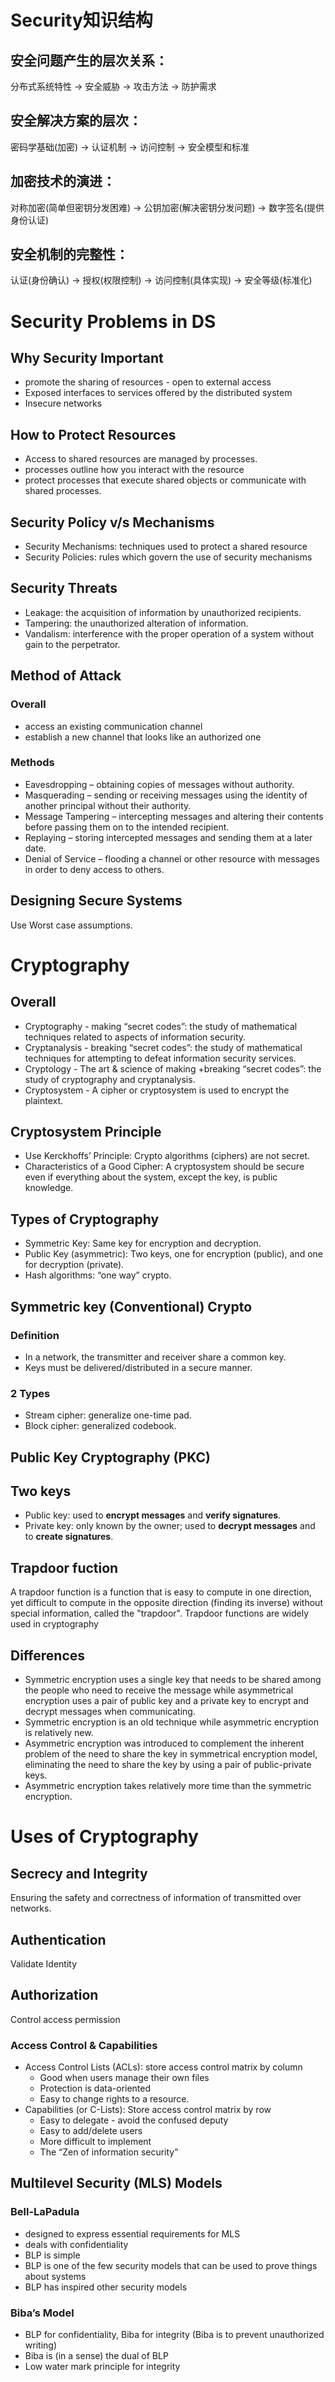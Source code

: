 # Security知识结构
## 安全问题产生的层次关系：
分布式系统特性 → 安全威胁 → 攻击方法 → 防护需求
## 安全解决方案的层次：
密码学基础(加密) → 认证机制 → 访问控制 → 安全模型和标准
## 加密技术的演进：
对称加密(简单但密钥分发困难) → 公钥加密(解决密钥分发问题) → 数字签名(提供身份认证)
## 安全机制的完整性：
认证(身份确认) → 授权(权限控制) → 访问控制(具体实现) → 安全等级(标准化)

# Security Problems in DS
## Why Security Important
* promote the sharing of resources - open to external access
* Exposed interfaces to services offered by the distributed system
* Insecure networks
## How to Protect Resources
* Access to shared resources are managed by processes. 
* processes outline how you interact with the resource
* protect processes that execute shared objects or communicate with shared processes.
## Security Policy v/s Mechanisms
* Security Mechanisms: techniques used to protect a shared resource
* Security Policies: rules which govern the use of security mechanisms
## Security Threats
* Leakage: the acquisition of information by unauthorized recipients.
* Tampering: the unauthorized alteration of information.
* Vandalism: interference with the proper operation of a system without gain to the perpetrator.
## Method of Attack
### Overall
* access an existing communication channel
* establish a new channel that looks like an authorized one
### Methods
* Eavesdropping – obtaining copies of messages without authority.
* Masquerading – sending or receiving messages using the identity of another principal without their authority.
* Message Tampering – intercepting messages and altering their contents before passing them on to the intended recipient.
* Replaying – storing intercepted messages and sending them at a later date.
* Denial of Service – flooding a channel or other resource with messages in order to deny access to others.
## Designing Secure Systems
Use Worst case assumptions.

# Cryptography
## Overall
* Cryptography - making “secret codes”: the study of mathematical techniques related to aspects of information security.
* Cryptanalysis - breaking “secret codes”: the study of mathematical techniques for attempting to defeat information security services.
* Cryptology - The art & science of making +breaking “secret codes”: the study of cryptography and cryptanalysis.
* Cryptosystem - A cipher or cryptosystem is used to encrypt the plaintext.
## Cryptosystem Principle
* Use Kerckhoffs’ Principle: Crypto algorithms (ciphers) are not secret.
* Characteristics of a Good Cipher: A cryptosystem should be secure even if everything about the system, except the key, is public knowledge.
## Types of Cryptography
* Symmetric Key: Same key for encryption and decryption.
* Public Key (asymmetric): Two keys, one for encryption (public), and one for decryption (private).
* Hash algorithms: “one way” crypto.
## Symmetric key (Conventional) Crypto
### Definition
* In a network, the transmitter and receiver share a common key.
* Keys must be delivered/distributed in a secure manner.
### 2 Types
* Stream cipher: generalize one-time pad.
* Block cipher: generalized codebook.
## Public Key Cryptography (PKC)
## Two keys
* Public key: used to **encrypt messages** and **verify signatures**.
* Private key: only known by the owner; used to **decrypt messages** and to **create signatures**.
## Trapdoor fuction
A trapdoor function is a function that is easy to compute in one direction, yet difficult to compute in the opposite direction (finding its inverse) without special information, called the "trapdoor". Trapdoor functions are widely used in cryptography
## Differences
* Symmetric encryption uses a single key that needs to be shared among the people who need to receive the message while asymmetrical encryption uses a pair of public key and a private key to encrypt and
decrypt messages when communicating.
* Symmetric encryption is an old technique while asymmetric encryption is relatively new. 
* Asymmetric encryption was introduced to complement the inherent problem of the need to share the key in symmetrical encryption model, eliminating the need to share the key by using a pair of public-private keys.
* Asymmetric encryption takes relatively more time than the symmetric encryption.
# Uses of Cryptography
## Secrecy and Integrity
Ensuring the safety and correctness of information of transmitted over networks.
## Authentication
Validate Identity
## Authorization
Control access permission
### Access Control & Capabilities
* Access Control Lists (ACLs): store access control matrix by column
  - Good when users manage their own files
  - Protection is data-oriented
  - Easy to change rights to a resource.
* Capabilities (or C-Lists): Store access control matrix by row
  - Easy to delegate - avoid the confused deputy
  - Easy to add/delete users
  - More difficult to implement
  - The “Zen of information security”
## Multilevel Security (MLS) Models
### Bell-LaPadula
* designed to express essential requirements for MLS
* deals with confidentiality
* BLP is simple
* BLP is one of the few security models that can be used to prove things about systems
* BLP has inspired other security models
### Biba’s Model
* BLP for confidentiality, Biba for integrity (Biba is to prevent unauthorized writing)
* Biba is (in a sense) the dual of BLP
* Low water mark principle for integrity
